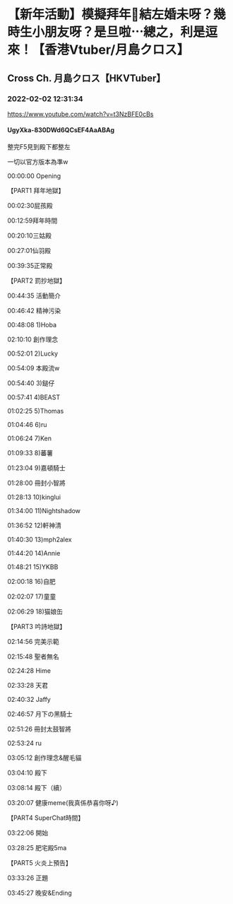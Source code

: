 # 【新年活動】模擬拜年👑結左婚未呀？幾時生小朋友呀？是旦啦⋯總之，利是逗來！【香港Vtuber/月島クロス】

## Cross Ch. 月島クロス【HKVTuber】

### 2022-02-02 12:31:34

https://www.youtube.com/watch?v=t3NzBFE0cBs

#### UgyXka-830DWd6QCsEF4AaABAg

整完F5見到殿下都整左

一切以官方版本為準w



00:00:00 Opening



【PART1 拜年地獄】

00:02:30屁孩殿

   00:12:59拜年時間

00:20:10三姑殿

00:27:01仙羽殿

00:39:35正常殿



【PART2 罰抄地獄】

00:44:35 活動簡介

   00:46:42 精神污染

00:48:08 1)Hoba

   02:10:10 創作理念

00:52:01 2)Lucky

   00:54:09 本殿流w

00:54:40 3)鎚仔

00:57:41 4)BEAST

01:02:25 5)Thomas



01:04:46 6)ru

01:06:24 7)Ken

01:09:33 8)蕃薯

01:23:04 9)嘉頓騎士

   01:28:00 冊封小智將 

01:28:13 10)kinglui



01:34:00 11)Nightshadow

01:36:52 12)軒神清

01:40:30 13)mph2alex

01:44:20 14)Annie

01:48:21 15)YKBB



02:00:18 16)自肥

02:02:07 17)童童

02:06:29 18)猫娘缶



【PART3 吟詩地獄】

02:14:56 完美示範

02:15:48 聖者無名

02:24:28 Hime

02:33:28 天君

02:40:32 Jaffy

02:46:57 月下の黑騎士

   02:51:26 冊封太鼓智將

02:53:24 ru

   03:05:12 創作理念&醒毛貓



03:04:10 殿下

   03:08:14 殿下（續）

   03:20:07 健康meme(我真係恭喜你呀♪)



【PART4 SuperChat時間】

03:22:06 開始

03:28:25 肥宅殿5ma



【PART5 火炎上預告】

03:33:26 正題



03:45:27 晚安&Ending

